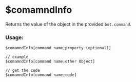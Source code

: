 # $comamndInfo

Returns the value of the object in the provided `bot.command`.

### Usage:

```plain
$comamndInfo[command name;property (optional)]

// example
$comamndInfo[command name;other Object]

// get the code
$comamndInfo[command name;code]
```
